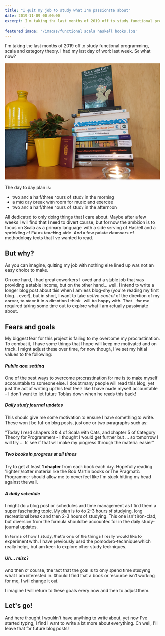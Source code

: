 ```yaml
---
title: "I quit my job to study what I'm passionate about"
date: 2019-11-09 00:00:00
excerpt: I'm taking the last months of 2019 off to study functional programming, scala and category theory...
        .
featured_image: '/images/functional_scala_haskell_books.jpg'
---
```


I'm taking the last months of 2019 off to study 
functional programming, scala and category theory. I had my last day of work last week. So what now?

![](/images/functional_scala_haskell_books.jpg)

The day to day plan is:

* two and a half/three hours of study in the morning
* a mid day break with room for music and exercise
* two and a half/three hours of study in the afternoon

All dedicated to only doing things that I care about. Maybe
after a few weeks I will find that I need to divert course, but for now
the ambition is to focus on Scala as a primary language, with a side serving
of Haskell and a sprinkling of F# as teaching aide. And a few palate cleansers
of methodology texts that I've wanted to read.


## But why? 
As you can imagine, quitting my job with nothing
else lined up was not an easy choice to make.

On one hand, I had great coworkers I loved and a stable job that was 
providing a stable income, but on the other hand... well. I intend to write a 
longer blog post about this when I am less blog-shy 
(you're reading my first blog... ever!), but in short, 
I want to take *active control* of the direction of my career, to steer it in
a direction I think I will be happy with. That - for me - required taking 
some time out to explore what I am actually passionate about. 

## Fears and goals
    
My biggest fear for this project is failing to my overcome my procrastination. To combat it, I have some things 
that I hope will keep me motivated and on track. I might adjust these over time, for now though, 
I've set my initial values to the following:

##### Public goal setting

  One of the best ways to overcome procrastination for me is to
  make myself accountable to someone else. I doubt many people will
  read this blog, yet just the act of writing up this text feels like
  I have made myself accountable - I don't want to let future Tobias down when
  he reads this back!

##### Daily study journal updates

  This should give me some motivation to ensure I have something to write. These
  won't be ful-on blog posts, just one or two paragraphs such as: 
  
  "Today I read chapers 3 & 4 of 
  Scala with Cats, and chapter 5 of Category Theory for Programmers - I thought I would
  get further but ...  so tomorrow I will try ... to see if that will make my progress
  through the material easier"

##### Two books in progress at all times

  Try to get at least **1 chapter** from each book each day.
  Hopefully reading 'lighter'/softer material like the Bob Martin books or The Pragmatic Programmer should allow me
  to never feel like I'm stuck hitting my head against the wall.
 
##### A daily schedule

  I might do a blog post on schedules and time management as I find them
  a super fascinating topic. My plan is to do 2-3 hours of studying, long recreational break and then 2-3 hours of studying.
  This one isn't iron-clad, but diversion from the formula should be accounted for in the daily
  study-journal updates.
  
  In terms of how I study, that's one of the things I really would like to experiment
  with. I have previously used the pomodoro-technique which really helps, but
  am keen to explore other study techniques.

##### Uh... misc?

And then of course, the fact that the goal is to only spend time studying what I am interested in.
Should I find that a book or resource isn't working for me, I will change it out. 

I imagine I will return to these goals every now and then to adjust them.

## Let's go!

And here thought I wouldn't have anything to write about, yet now I've started typing, I find I want to write 
a lot more about everything. Oh well, I'll leave that for future blog posts!

